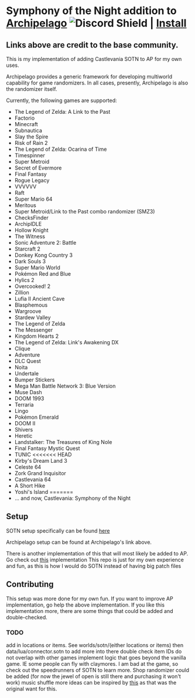 # Symphony of the Night addition to [Archipelago](https://archipelago.gg) ![Discord Shield](https://discordapp.com/api/guilds/731205301247803413/widget.png?style=shield) | [Install](https://github.com/ArchipelagoMW/Archipelago/releases)

## Links above are credit to the base community.

This is my implementation of adding Castlevania SOTN to AP for my own uses.



Archipelago provides a generic framework for developing multiworld capability for game randomizers. In all cases, presently, Archipelago is also the randomizer itself.

Currently, the following games are supported:
* The Legend of Zelda: A Link to the Past
* Factorio
* Minecraft
* Subnautica
* Slay the Spire
* Risk of Rain 2
* The Legend of Zelda: Ocarina of Time
* Timespinner
* Super Metroid
* Secret of Evermore
* Final Fantasy
* Rogue Legacy
* VVVVVV
* Raft
* Super Mario 64
* Meritous
* Super Metroid/Link to the Past combo randomizer (SMZ3)
* ChecksFinder
* ArchipIDLE
* Hollow Knight
* The Witness
* Sonic Adventure 2: Battle
* Starcraft 2
* Donkey Kong Country 3
* Dark Souls 3
* Super Mario World
* Pokémon Red and Blue
* Hylics 2
* Overcooked! 2
* Zillion
* Lufia II Ancient Cave
* Blasphemous
* Wargroove
* Stardew Valley
* The Legend of Zelda
* The Messenger
* Kingdom Hearts 2
* The Legend of Zelda: Link's Awakening DX
* Clique
* Adventure
* DLC Quest
* Noita
* Undertale
* Bumper Stickers
* Mega Man Battle Network 3: Blue Version
* Muse Dash
* DOOM 1993
* Terraria
* Lingo
* Pokémon Emerald
* DOOM II
* Shivers
* Heretic
* Landstalker: The Treasures of King Nole
* Final Fantasy Mystic Quest
* TUNIC
<<<<<<< HEAD
* Kirby's Dream Land 3
* Celeste 64
* Zork Grand Inquisitor
* Castlevania 64
* A Short Hike
* Yoshi's Island
=======
* ... and now, Castlevania: Symphony of the Night

## Setup

SOTN setup specifically can be found [here](/worlds/sotn/docs/sotn_en.md)

Archipelago setup can be found at Archipelago's link above.

There is another implementation of this that will most likely be added to AP. Go check out [this](https://github.com/fdelduque/Archipelago/releases) implementation
This repo is just for my own experience and fun, as this is how I would do SOTN instead of having big patch files

## Contributing

This setup was more done for my own fun. If you want to improve AP implementation, go help the above implementation.
If you like this implementation more, there are some things that could be added and double-checked.

### TODO

add in locations or items. See worlds/sotn/(either locations or items) then data/lua/connector.sotn to add more into there
double check item IDs do not overlap with other games
implement logic that goes beyond the vanilla game. IE some people can fly with claymores.
I am bad at the game, so check out the speedrunners of SOTN to learn more.
Shop randomizer could be added (for now the jewel of open is still there and purchasing it won't work)
music shuffle
more ideas can be inspired by [this](https://github.com/3snowp7im/SotN-Randomizer) as that was the original want for this.
